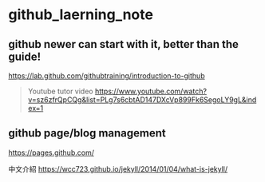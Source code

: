 # github_laerning_note
## github newer can start with it, better than the guide!
https://lab.github.com/githubtraining/introduction-to-github
> Youtube tutor video
> https://www.youtube.com/watch?v=sz6zfrQpCQg&list=PLg7s6cbtAD147DXcVp899Fk6SegoLY9gL&index=1

## github page/blog management
https://pages.github.com/

中文介紹
https://wcc723.github.io/jekyll/2014/01/04/what-is-jekyll/
 
